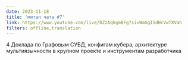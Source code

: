 ```yaml
---
date: 2023-11-18
title: 'митап чата #7'
link: https://www.youtube.com/live/8ZzAqhgmBFg?si=WmGgI1dHcVwTXVah
filters: offline,translation
---
```


4 Доклада по Графовым СУБД, конфигам кубера, архитектуре мультиязычности в крупном проекте и инструментам разработчика 
